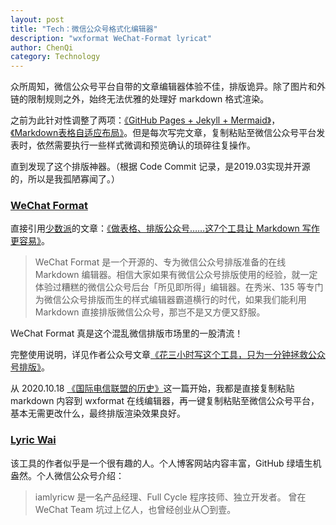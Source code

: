 ```yaml
---
layout: post
title: "Tech：微信公众号格式化编辑器"
description: "wxformat WeChat-Format lyricat"
author: ChenQi
category: Technology
---
```


众所周知，微信公众号平台自带的文章编辑器体验不佳，排版诡异。除了图片和外链的限制规则之外，始终无法优雅的处理好 markdown 格式渲染。

之前为此针对性调整了两项：[《GitHub Pages + Jekyll + Mermaid》](../github-pages-jekyll-mermaid-async/)，[《Markdown表格自适应布局》](../scrollable-markdown-table/)。但是每次写完文章，复制粘贴至微信公众号平台发表时，依然需要执行一些样式微调和预览确认的琐碎往复操作。

直到发现了这个排版神器。（根据 Code Commit 记录，是2019.03实现并开源的，所以是我孤陋寡闻了。）

### [WeChat Format](https://lab.lyric.im/wxformat)

直接引用[少数派](https://sspai.com/)的文章：[《做表格、排版公众号……这7个工具让 Markdown 写作更容易》](https://sspai.com/post/54103)。

> WeChat Format 是一个开源的、专为微信公众号排版准备的在线 Markdown 编辑器。相信大家如果有微信公众号排版使用的经验，就一定体验过糟糕的微信公众号后台「所见即所得」编辑器。在秀米、135 等专门为微信公众号排版而生的样式编辑器霸道横行的时代，如果我们能利用 Markdown 直接排版微信公众号，那岂不是又方便又舒服。

WeChat Format 真是这个混乱微信排版市场里的一股清流！

完整使用说明，详见作者公众号文章[《花三小时写这个工具，只为一分钟拯救公众号排版》](https://mp.weixin.qq.com/s/pn0LzyfgUj6rGUfVHUksjg)。

从 2020.10.18 [《国际电信联盟的历史》](../ITU's-History-1/)这一篇开始，我都是直接复制粘贴 markdown 内容到 wxformat 在线编辑器，再一键复制粘贴至微信公众号平台，基本无需更改什么，最终排版渲染效果良好。

### [Lyric Wai](https://lyric.im/)

该工具的作者似乎是一个很有趣的人。个人博客网站内容丰富，GitHub 绿墙生机盎然。个人微信公众号介绍：

> iamlyricw 是一名产品经理、Full Cycle 程序技师、独立开发者。 曾在 WeChat Team 坑过上亿人，也曾经创业从〇到壹。
